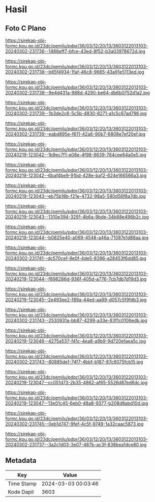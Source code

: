 # Hasil

## Foto C Plano

https://sirekap-obj-formc.kpu.go.id/23dc/pemilu/pdpr/36/03/12/20/13/3603122013103-20240302-231736--1488eff7-bfce-43ed-8f52-b3a03978672d.jpg

https://sirekap-obj-formc.kpu.go.id/23dc/pemilu/pdpr/36/03/12/20/13/3603122013103-20240302-231738--b65f4934-1faf-46c8-9665-43a91e5113ed.jpg

https://sirekap-obj-formc.kpu.go.id/23dc/pemilu/pdpr/36/03/12/20/13/3603122013103-20240302-231738--9e4d431a-988d-4290-be64-db6b0752d1a2.jpg

https://sirekap-obj-formc.kpu.go.id/23dc/pemilu/pdpr/36/03/12/20/13/3603122013103-20240302-231739--1b3de2c6-5c5b-4830-8271-a1c5c67ad796.jpg

https://sirekap-obj-formc.kpu.go.id/23dc/pemilu/pdpr/36/03/12/20/13/3603122013103-20240302-231739--eabd895e-f611-42a6-90b7-6808e7ef20ef.jpg

https://sirekap-obj-formc.kpu.go.id/23dc/pemilu/pdpr/36/03/12/20/13/3603122013103-20240219-123042--1b9ec7f1-e08e-4f98-8639-784cee64a0e5.jpg

https://sirekap-obj-formc.kpu.go.id/23dc/pemilu/pdpr/36/03/12/20/13/3603122013103-20240219-123042--6baf4be9-91bd-428e-ba12-624e166566a3.jpg

https://sirekap-obj-formc.kpu.go.id/23dc/pemilu/pdpr/36/03/12/20/13/3603122013103-20240219-123043--eb75b18b-f21e-4732-98a5-580d56f8a7db.jpg

https://sirekap-obj-formc.kpu.go.id/23dc/pemilu/pdpr/36/03/12/20/13/3603122013103-20240219-123043--1310e394-3291-4b6a-9bde-34b88e496b2c.jpg

https://sirekap-obj-formc.kpu.go.id/23dc/pemilu/pdpr/36/03/12/20/13/3603122013103-20240219-123044--b0825e40-a069-4548-a46a-71087e1d88aa.jpg

https://sirekap-obj-formc.kpu.go.id/23dc/pemilu/pdpr/36/03/12/20/13/3603122013103-20240302-231741--dc570cef-9e0f-4de5-8396-a28453f6dd85.jpg

https://sirekap-obj-formc.kpu.go.id/23dc/pemilu/pdpr/36/03/12/20/13/3603122013103-20240219-123044--f898286d-936f-405d-a776-7cb7db7d19d3.jpg

https://sirekap-obj-formc.kpu.go.id/23dc/pemilu/pdpr/36/03/12/20/13/3603122013103-20240219-123045--2e493ee2-f89a-44ed-aa99-d057c5f9fdb3.jpg

https://sirekap-obj-formc.kpu.go.id/23dc/pemilu/pdpr/36/03/12/20/13/3603122013103-20240302-231743--2530931a-bb87-4299-a33e-83f1c0106edb.jpg

https://sirekap-obj-formc.kpu.go.id/23dc/pemilu/pdpr/36/03/12/20/13/3603122013103-20240219-123046--4275a537-f41c-4ea8-a9b9-9d720efaea5c.jpg

https://sirekap-obj-formc.kpu.go.id/23dc/pemilu/pdpr/36/03/12/20/13/3603122013103-20240302-231743--80885de1-74f7-4bbf-b187-87c6075fcb15.jpg

https://sirekap-obj-formc.kpu.go.id/23dc/pemilu/pdpr/36/03/12/20/13/3603122013103-20240219-123047--cc051d73-2b35-4862-af65-5526d87ed6dc.jpg

https://sirekap-obj-formc.kpu.go.id/23dc/pemilu/pdpr/36/03/12/20/13/3603122013103-20240219-123047--13e01c45-6eb0-48a8-9377-b208d8abd10d.jpg

https://sirekap-obj-formc.kpu.go.id/23dc/pemilu/pdpr/36/03/12/20/13/3603122013103-20240302-231745--0eb1d747-9fef-4c5f-9749-1a32caac5873.jpg

https://sirekap-obj-formc.kpu.go.id/23dc/pemilu/pdpr/36/03/12/20/13/3603122013103-20240302-231737--3a2c1d03-3e07-487b-ac3f-638bea1dce80.jpg


## Metadata

| Key        | Value               |
| ---------- | ------------------- |
| Time Stamp | 2024-03-03 00:03:46 |
| Kode Dapil | 3603                |



